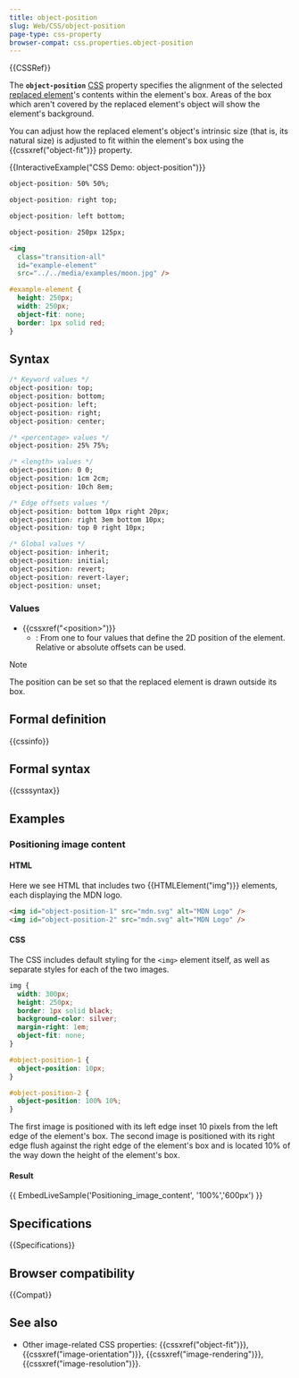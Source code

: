 ```yaml
---
title: object-position
slug: Web/CSS/object-position
page-type: css-property
browser-compat: css.properties.object-position
---
```


{{CSSRef}}

The **`object-position`** [CSS](/en-US/docs/Web/CSS) property specifies the alignment of the selected [replaced element](/en-US/docs/Web/CSS/Replaced_element)'s contents within the element's box. Areas of the box which aren't covered by the replaced element's object will show the element's background.

You can adjust how the replaced element's object's intrinsic size (that is, its natural size) is adjusted to fit within the element's box using the {{cssxref("object-fit")}} property.

{{InteractiveExample("CSS Demo: object-position")}}

```css interactive-example-choice
object-position: 50% 50%;
```

```css interactive-example-choice
object-position: right top;
```

```css interactive-example-choice
object-position: left bottom;
```

```css interactive-example-choice
object-position: 250px 125px;
```

```html interactive-example
<img
  class="transition-all"
  id="example-element"
  src="../../media/examples/moon.jpg" />
```

```css interactive-example
#example-element {
  height: 250px;
  width: 250px;
  object-fit: none;
  border: 1px solid red;
}
```

## Syntax

```css
/* Keyword values */
object-position: top;
object-position: bottom;
object-position: left;
object-position: right;
object-position: center;

/* <percentage> values */
object-position: 25% 75%;

/* <length> values */
object-position: 0 0;
object-position: 1cm 2cm;
object-position: 10ch 8em;

/* Edge offsets values */
object-position: bottom 10px right 20px;
object-position: right 3em bottom 10px;
object-position: top 0 right 10px;

/* Global values */
object-position: inherit;
object-position: initial;
object-position: revert;
object-position: revert-layer;
object-position: unset;
```

### Values

- {{cssxref("&lt;position&gt;")}}
  - : From one to four values that define the 2D position of the element. Relative or absolute offsets can be used.

> [!NOTE]
> The position can be set so that the replaced element is drawn outside its box.

## Formal definition

{{cssinfo}}

## Formal syntax

{{csssyntax}}

## Examples

### Positioning image content

#### HTML

Here we see HTML that includes two {{HTMLElement("img")}} elements, each displaying the MDN logo.

```html
<img id="object-position-1" src="mdn.svg" alt="MDN Logo" />
<img id="object-position-2" src="mdn.svg" alt="MDN Logo" />
```

#### CSS

The CSS includes default styling for the `<img>` element itself, as well as separate styles for each of the two images.

```css
img {
  width: 300px;
  height: 250px;
  border: 1px solid black;
  background-color: silver;
  margin-right: 1em;
  object-fit: none;
}

#object-position-1 {
  object-position: 10px;
}

#object-position-2 {
  object-position: 100% 10%;
}
```

The first image is positioned with its left edge inset 10 pixels from the left edge of the element's box. The second image is positioned with its right edge flush against the right edge of the element's box and is located 10% of the way down the height of the element's box.

#### Result

{{ EmbedLiveSample('Positioning_image_content', '100%','600px') }}

## Specifications

{{Specifications}}

## Browser compatibility

{{Compat}}

## See also

- Other image-related CSS properties: {{cssxref("object-fit")}}, {{cssxref("image-orientation")}}, {{cssxref("image-rendering")}}, {{cssxref("image-resolution")}}.
